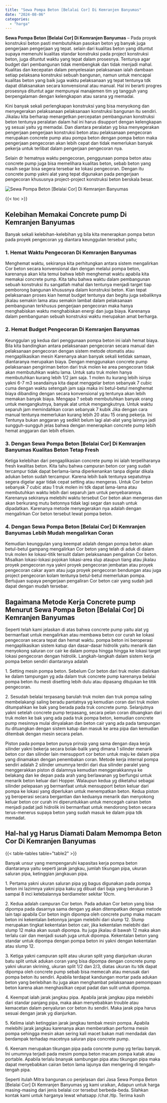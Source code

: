```yaml
---
title: "Sewa Pompa Beton [Belalai Cor] Di Kemranjen Banyumas"
date: "2024-08-06"
categories: 
  - "harga"
---
```


**Sewa Pompa Beton \[Belalai Cor\] Di Kemranjen Banyumas** – Pada proyek konstruksi beton pasti membutuhkan pasokan beton yg banyak juga pengerjaan pengerjaan yg tepat. selain dari kualitas beton yang dituntut supaya memenuhi kualitas standar konstruksi pada project konstruksi beton, juga dituntut waktu yang tepat dalam prosesnya. Tentunya agar budget dari pembangunan tidak membengkak dan tidak menjadi mahal. Kualitas dan kecepatan dalam penyelesaian pelaksanaan ialah dambaan setiap pelaksana konstruksi sebuah bangunan, namun untuk mencapai kualitas beton yang baik juga waktu pelaksanaan yg tepat tentunya tdk dapat dilaksanakan secara konvensional atau manual. Hal ini berarti progres prosesnya dituntut agar mempunyai manajemen tim yg tangguh yang berpengalaman dengan kelengkapan atau sarana yg memadai.

Kini banyak sekali perlengkapan konstruksi yang bisa menyokong dan menyegerakan pelaksanaan pelaksanaan konstruksi bangunan itu sendiri. Jikalau kita berharap menargetkan percepatan pembangunan konstruksi beton tentunya peralatan dalam hal ini harus disupport dengan kelengkapan yg sesuai yaitu yg memadai. Dan diantara peralatan yg bisa menyegerakan pengerjaan pengerjaan konstruksi beton atau pelaksanaan pengecoran merupakan concrete pump atau pompa beton dengan pompa beton maka pengerjaan pengecoran akan lebih cepat dan tidak memerlukan banyak pekerja untuk terlibat dalam pengerjaan pengecoran nya.

Selain dr hematnya waktu pengecoran, penggunaan pompa beton atau concrete pump juga bisa memelihara kualitas beton, sebab beton yang masih segar bisa segera tersebar ke lokasi pengecoran. Dengan itu concrete pump yakni alat yang tepat digunakan pada pengerjaan pengecoran khususnya project-project konstruksi beton berskala besar.

![Sewa Pompa Beton [Belalai Cor] Di Kemranjen Banyumas](/images/sewa-concrete-pump-35.png)

{{< toc >}}

## Kelebihan Memakai Concrete pump Di Kemranjen Banyumas

Banyak sekali kelebihan-kelebihan yg bila kita menerapkan pompa beton pada proyek pengecoran yg diantara keunggulan tersebut yaitu;

### 1\. Hemat Waktu Pengecoran Di Kemranjen Banyumas

Menghemat waktu, sekiranya kita perhitungkan antara sistem mengalirkan Cor beton secara konvensional dan dengan melalui pompa beton, karenanya akan kita temui bahwa lebih menghemat waktu apabila kita memakai concrete pump. Kita tahu bahwa waktu dalam pembangunan sebuah konstruksi itu sangatlah mahal dan tentunya menjadi target tiap pemborong bangunan khususnya dalam konstruksi beton. Kian tepat pelaksanaan proses kian hemat budget tentunya dan begitu juga sebaliknya jikalau semakin lama atau semakin lambat dalam pelaksanaan pembangunan terkhusus pengerjaan pengecoran maka hanya menghabiskan waktu menghabiskan energi dan juga biaya. Karenanya dalam pembangunan sebuah konstruksi waktu merupakan amat berharga.

### 2\. Hemat Budget Pengecoran Di Kemranjen Banyumas

Keunggulan yg kedua dari penggunaan pompa beton ini ialah hemat biaya. Bila kita bandingkan antara pelaksanaan pengecoran secara manual dan pelaksanaan pengecoran dengan sistem metode otomatis atau mengaplikasikan mesin Karenanya akan banyak sekali ketidak samaan, diantaranya merupakan biaya. Dengan menggunakan concrete pump pelaksanaan pengiriman beton dari truk molen ke area pengecoran tidak akan membutuhkan waktu lama. Untuk satu truk molen hanya membutuhkan kurang lebih 1/2 jam saja. 1 molen itu kurang lebih isinya yakni 6-7 m3 seandainya kita dapat menggelar beton sebanyak 7 cubic cuma dengan waktu setengah jam saja maka ini betul-betul menghemat biaya dibanding dengan secara konvensional yg tentunya akan lebih memakan banyak biaya. Mengapa ? sebab membutuhkan banyak orang untuk mengangkutnya, banyak alat untuk mengangkutnya. Untuk waktu separuh jam memindahkan coran sebanyak 7 kubik Jika dengan cara manual tentunya memerlukan kurang lebih 20 atau 15 orang pekerja. Ini Tentunya bukan anggaran yg sedikit belum lagi alat-alat yang lainnya jadi sungguh-sungguh jelas bahwa dengan menerapkan concrete pump lebih hemat anggaran dan lebih efisien.

### 3\. Dengan Sewa Pompa Beton \[Belalai Cor\] Di Kemranjen Banyumas Kualitas Beton Tetap Fresh

Ketiga kelebihan dari pengaplikasian concrete pump ini ialah terpeliharanya fresh kwalitas beton. Kita tahu bahwa campuran beton cor yang sudah tercampur tidak dapat berlama-lama diperkenankan tanpa digelar dikala adukan beton sudah tercampur. Karena lebih baik tentunya sepatutnya segera digelar agar tidak cepat setting atau mengeras. Untuk Cor beton sebanyak 7 cubic atau 1 truk molen ini tdk dapat lama-lama atau membutuhkan waktu lebih dari separuh jam untuk penyebarannya. Karenanya sekiranya melebihi waktu tersebut Cor beton akan mengeras dan akan berkurang mutu betonnya tidak lagi segar dan susah untuk dipadatkan. Karenanya metode menyegerakan nya adalah dengan mengalirkan Cor beton tersebut lewat pompa beton.

### 4\. Dengan Sewa Pompa Beton \[Belalai Cor\] Di Kemranjen Banyumas Lebih Mudah mengalirkan Coran

Kemudian keunggulan yang keempat adalah dengan pompa beton akan betul-betul gampang mengalirkan Cor beton yang telah di aduk di dalam truk molen ke lokasi-titik tersulit dalam pelaksanaan pengaliran Cor beton. Misalkan lokasi-lokasi pojokan lokasi-area slup ataupun tiang atau jikalau proyek pengecoran nya yakni proyek pengecoran jembatan atau proyek pengecoran cakar ayam atau juga proyek pengecoran bendungan atau juga project pengecoran kolam tentunya betul-betul memerlukan pompa. Bertujuan supaya pengerjaan pengaliran Cor beton cair yang sudah jadi dapat dengan mudah tersebar.

## Bagaimana Metode Kerja Concrete pump Menurut Sewa Pompa Beton \[Belalai Cor\] Di Kemranjen Banyumas

Seperti telah kami jelaskan di atas bahwa concrete pump yaitu alat yg bermanfaat untuk mengalirkan atau membawa beton cor curah ke lokasi pengecoran secara tepat dan hemat waktu. pompa beton ini beroperasi mengaplikasikan sistem katup dan dasar-dasar hidrolik yaitu menarik dan menyokong saluran cor cair ke dalam pompa hingga hingga ke lokasi target lokasi pengecoran dengan hidrolik. Langkah-langkah dalam sistem kerja pompa beton sendiri diantaranya adalah

1\. Setting mesin pompa beton. Sebelum Cor beton dari truk molen dialirkan ke dalam tampungan yg ada dalam truk concrete pump karenanya belalai pompa beton itu mesti disetting lebih dulu atau dipasang ditujukan ke titik pengecoran.

2\. Sesudah belalai terpasang barulah truk molen dan truk pompa saling membelakangi saling beradu pantatnya yg kemudian coran dari truk molen ditumpahkan ke bak yang berada pada truk concrete pump. Selanjutnya yakni setelah concrete pump terpasang, secara pelan coran dituangkan dari truk molen ke bak yang ada pada truk pompa beton, kemudian concrete pump mesinnya mulai dinyalakan dan beton cair yang ada pada tampungan itu dituangkan dengan sistem katup dan masuk ke area pipa dan kemudian ditembak dengan mesin secara pelan.

Piston pada pompa beton punya prinsip yang sama dengan daya kerja silinder yakni bekerja secara bolak-balik yang dimana 1 silinder menarik beton cor dan silinder lain mensupport cor beton untuk maju ke dalam pipa yang dinamakan dengan penembakan coran. Metode kerja internal pompa sendiri adalah 2 silinder umumnya terdiri dari dua silinder paralel yang menggerakkan piston di dalamnya kemudian menggerakkannya ke belakang dan ke depan pada arah yang berlawanan yg berfungsi untuk menarik beton keluar dari Hopper. Walaupun kedua yg diketahui sebagai silinder pelepasan yg bermanfaat untuk mensupport beton keluar dari pompa ke lokasi yang diperlukan untuk menempatkan beton. Kedua piston yg beroperasi secara bergantian dan keduanya menarik dan menyokong keluar beton cor curah ini diperuntukkan untuk mencegah cairan beton menjadi padat jadi hidrolik ini bermanfaat untuk mendorong beton secara terus-menerus supaya beton yang sudah masuk ke dalam pipa tdk memadat.

## Hal-hal yg Harus Diamati Dalam Memompa Beton Cor Di Kemranjen Banyumas

{{< table-tables table="table2" >}}

Banyak unsur yang mempengaruhi kapasitas kerja pompa beton diantaranya yaitu seperti jarak jangkau, jumlah tikungan pipa, ukuran saluran pipa, ketinggian jangkauan pipa.

1\. Pertama yakni ukuran saluran pipa yg bagus digunakan pada pompa beton ini lazimnya yakni pipa kaku yg dibuat dari baja yang berukuran 3 sampai 8 inci ketebalannya berdiameter sekitar 10cm.

2\. Kedua adalah campuran Cor beton. Pada adukan Cor beton yang bisa dipompa pada dasarnya sama dengan yg akan ditempatkan dengan metode lain tapi apabila Cor beton ingin dipompa oleh concrete pump maka macam beton ini kekentalan betonnya jangan melebihi dari slump 12. Slump merupakan tingkat kekentalan beton cair, jika kekentalan melebihi dari slump 12 maka akan susah dipompa. Itu juga jikalau di bawah 12 maka akan terlalu cair dan menjadi susah juga untuk dipompa. Kekentalan beton yang standar untuk dipompa dengan pompa beton ini yakni dengan kekentalan atau slump 12.

3\. Ketiga yakni campuran split atau ukuran split yang dianjurkan ukuran batu split untuk adukan coran yang bisa dipompa dengan concrete pump yakni ukuran skrining, ukuran split 1/2 dan 2/3, diatas ukuran itu tdk dapat dipompa oleh concrete pump sebab bisa memecah atau merusak dari pompa beton itu sendiri. Apabila terdapat kandungan mortar pada adukan beton yang berlebihan itu juga akan menghambat pelaksanaan pemompaan beton karena akan menghasilkan cepat padat dan sulit untuk dipompa.

4\. Keempat ialah jarak jangkau pipa. Apabila jarak jangkau pipa melebihi dari standar panjang pipa, maka akan menyebabkan trouble atau kemacetan dalam penyaluran cor beton itu sendiri. Maka jarak pipa harus sesuai dengan jarak yg dianjurkan.

5\. Kelima ialah ketinggian jarak jangkau tembak mesin pompa. Apabila melebihi jarak jangkau karenanya akan memberatkan performa mesin pompa sehingga mesin akan sering kali macet bakan mati mendadak dan berdampak terhadap macetnya saluran pipa concrete pump.

6\. Keenam merupakan tikungan pipa pada concrete pump yg terlau banyak. Ini umumnya terjadi pada mesim pompa beton macam pompa katak atau portable. Apabila terlalu bnanyak sambungan pipa atau tikungan pipa maka dapat menyebabkan cairan beton lama lajunya dan mengering di tengah-tengah pipa.

Seperti itulah Mitra bangunan.co penjelasan dari Jasa Sewa Pompa Beton \[Belalai Cor\] Di Kemranjen Banyumas yg kami uraikan, Adapun untuk harga masing-masing dari jenis belalai cor tersebut berbeda-beda. Silahkan kontak kami untuk harganya lewat whatsapp /chat /tlp. Terima kasih

